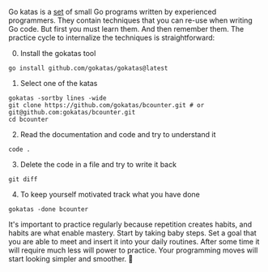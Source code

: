 Go katas is a [set](https://github.com/orgs/gokatas/repositories) of small Go programs written by experienced programmers. They contain techniques that you can re-use when writing Go code. But first you must learn them. And then remember them. The practice cycle to internalize the techniques is straightforward:

0. Install the gokatas tool

```
go install github.com/gokatas/gokatas@latest
```

1. Select one of the katas

```
gokatas -sortby lines -wide
git clone https://github.com/gokatas/bcounter.git # or git@github.com:gokatas/bcounter.git
cd bcounter
```

2. Read the documentation and code and try to understand it

```
code .
```

3. Delete the code in a file and try to write it back

```
git diff
```

4. To keep yourself motivated track what you have done

```
gokatas -done bcounter
```

It's important to practice regularly because repetition creates habits, and habits are what enable mastery. Start by taking baby steps. Set a goal that you are able to meet and insert it into your daily routines. After some time it will require much less will power to practice. Your programming moves will start looking simpler and smoother. 🥋
